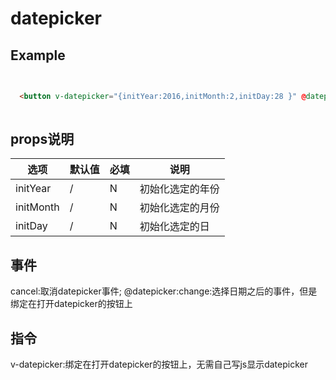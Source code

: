 datepicker
================================

## Example

```html

                
  <button v-datepicker="{initYear:2016,initMonth:2,initDay:28 }" @datepicker:change="showDate">显示时间</button>
                
```

## props说明

| 选项 | 默认值 | 必填 | 说明 |
|----------|----------|----------|----------|
| initYear | / | N | 初始化选定的年份|
|initMonth |/| N | 初始化选定的月份|
| initDay | /| N | 初始化选定的日|

## 事件

cancel:取消datepicker事件;
@datepicker:change:选择日期之后的事件，但是绑定在打开datepicker的按钮上


## 指令

v-datepicker:绑定在打开datepicker的按钮上，无需自己写js显示datepicker

